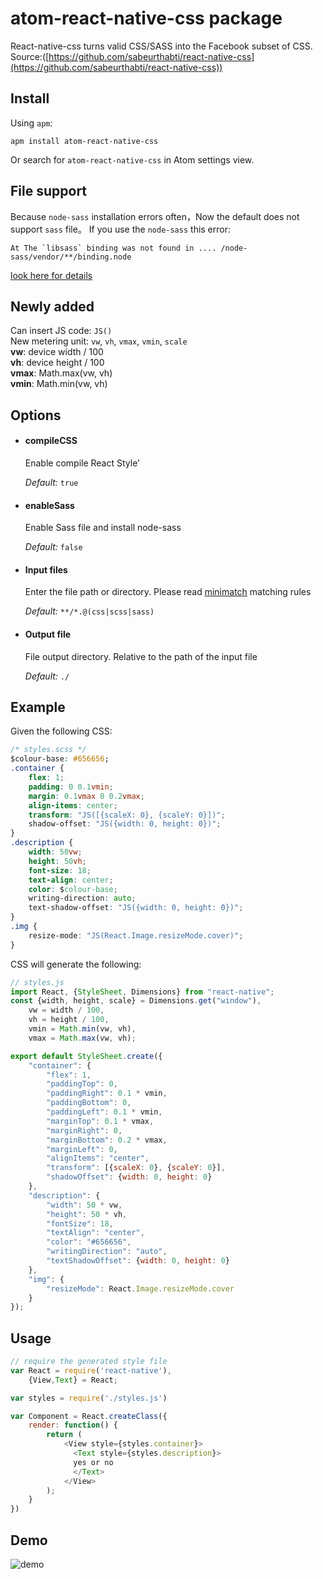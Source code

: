 # atom-react-native-css package
React-native-css turns valid CSS/SASS into the Facebook subset of CSS. <br/> Source:([https://github.com/sabeurthabti/react-native-css](https://github.com/sabeurthabti/react-native-css))

## Install
Using `apm`:

```
apm install atom-react-native-css
```

Or search for `atom-react-native-css` in Atom settings view.

## File support
Because `node-sass` installation errors often，Now the default does not support ` sass ` file。
If you use the `node-sass` this error:
```
At The `libsass` binding was not found in .... /node-sass/vendor/**/binding.node
```
[look here for details](http://stackoverflow.com/questions/34326516/task-sass-not-found-using-grunt-with-patternlab/34334221#34334221)

## Newly added
Can insert JS code: `JS()`<br />
New metering unit: `vw`, `vh`, `vmax`, `vmin`, `scale`<br />
**vw**: device width / 100<br />
**vh**: device height / 100<br />
**vmax**: Math.max(vw, vh)<br />
**vmin**: Math.min(vw, vh)

## Options
- #### compileCSS
    Enable compile React Style'

    *Default:* `true`

- #### enableSass
    Enable Sass file and install node-sass

    *Default:* `false`


- #### Input files
    Enter the file path or directory. Please read [minimatch](https://github.com/TOP-Chao/atom-file-watchers#minimatch) matching rules

    *Default:* `**/*.@(css|scss|sass)`


- #### Output file
    File output directory. Relative to the path of the input file

    *Default:* `./`

## Example
Given the following CSS:

```css
/* styles.scss */
$colour-base: #656656;
.container {
    flex: 1;
    padding: 0 0.1vmin;
    margin: 0.1vmax 0 0.2vmax;
    align-items: center;
    transform: "JS([{scaleX: 0}, {scaleY: 0}])";
    shadow-offset: "JS({width: 0, height: 0})";
}
.description {
    width: 50vw;
    height: 50vh;
    font-size: 18;
    text-align: center;
    color: $colour-base;
    writing-direction: auto;
    text-shadow-offset: "JS({width: 0, height: 0})";
}
.img {
    resize-mode: "JS(React.Image.resizeMode.cover)";
}
```

CSS will generate the following:

```js
// styles.js
import React, {StyleSheet, Dimensions} from "react-native";
const {width, height, scale} = Dimensions.get("window"),
    vw = width / 100,
    vh = height / 100,
    vmin = Math.min(vw, vh),
    vmax = Math.max(vw, vh);

export default StyleSheet.create({
    "container": {
        "flex": 1,
        "paddingTop": 0,
        "paddingRight": 0.1 * vmin,
        "paddingBottom": 0,
        "paddingLeft": 0.1 * vmin,
        "marginTop": 0.1 * vmax,
        "marginRight": 0,
        "marginBottom": 0.2 * vmax,
        "marginLeft": 0,
        "alignItems": "center",
        "transform": [{scaleX: 0}, {scaleY: 0}],
        "shadowOffset": {width: 0, height: 0}
    },
    "description": {
        "width": 50 * vw,
        "height": 50 * vh,
        "fontSize": 18,
        "textAlign": "center",
        "color": "#656656",
        "writingDirection": "auto",
        "textShadowOffset": {width: 0, height: 0}
    },
    "img": {
        "resizeMode": React.Image.resizeMode.cover
    }
});
```

## Usage

```js
// require the generated style file
var React = require('react-native'),
	{View,Text} = React;

var styles = require('./styles.js')

var Component = React.createClass({
    render: function() {
        return (
            <View style={styles.container}>
              <Text style={styles.description}>
              yes or no
              </Text>
            </View>
        );
    }
})
```
## Demo

![demo](http://7oxfk1.com1.z0.glb.clouddn.com/atom-react-native-css-demo.gif)

